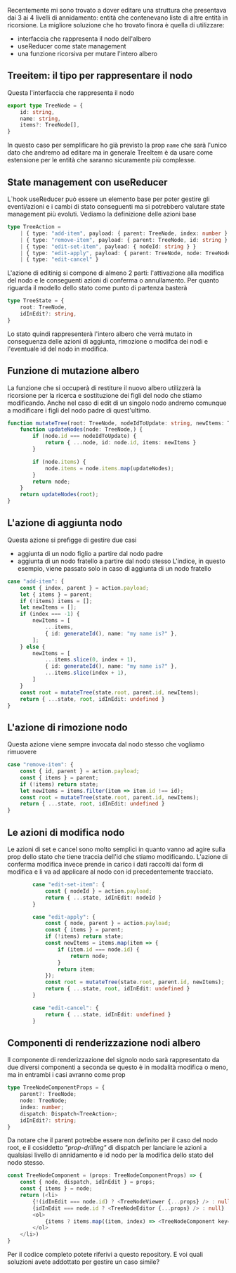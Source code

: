 Recentemente mi sono trovato a dover editare una struttura che presentava dai 3 ai 4 livelli di annidamento: entità che contenevano liste di altre entità in ricorsione. La migliore soluzione che ho trovato finora è quella di utilizzare:
- interfaccia che rappresenta il nodo dell'albero
- useReducer come state management
- una funzione ricorsiva per mutare l'intero albero

## Treeitem: il tipo per rappresentare il nodo
Questa l'interfaccia che rappresenta il nodo

```typescript
export type TreeNode = {
	id: string,
	name: string,
	items?: TreeNode[],
}

```

In questo caso per semplificare ho già previsto la prop `name` che sarà l'unico dato che andremo ad editare ma in generale TreeItem è da usare come estensione per le entità che saranno sicuramente più complesse.


## State management con useReducer

L`hook useReducer può essere un elemento base per poter gestire gli eventi/azioni e i cambi di stato conseguenti ma si potrebbero valutare state management più evoluti.
Vediamo la definizione delle azioni base 

```typescript
type TreeAction =
	| { type: "add-item", payload: { parent: TreeNode, index: number } }
	| { type: "remove-item", payload: { parent: TreeNode, id: string } }
	| { type: "edit-set-item", payload: { nodeId: string } }
	| { type: "edit-apply", payload: { parent: TreeNode, node: TreeNode, } }
	| { type: "edit-cancel" }
```

L'azione di editinig si compone di almeno 2 parti: l'attivazione alla modifica del nodo e le conseguenti azioni di conferma o annullamento.
Per quanto riguarda il modello dello stato come punto di partenza basterà 

```typescript
type TreeState = {
	root: TreeNode,
	idInEdit?: string,
}
```

Lo stato quindi rappresenterà l'intero albero che verrà mutato in conseguenza delle azioni di aggiunta, rimozione o modifca dei nodi e l'eventuale id del nodo in modifica.

## Funzione di mutazione albero
La funzione che si occuperà di restiture il nuovo albero utilizzerà la ricorsione per la ricerca e sostituzione dei figli del nodo che stiamo modificando. 
Anche nel caso di edit di un singolo nodo andremo comunque a modificare i figli del nodo padre di quest'ultimo.


```typescript
function mutateTree(root: TreeNode, nodeIdToUpdate: string, newItems: TreeNode[]): TreeNode {
	function updateNodes(node: TreeNode,) {
		if (node.id === nodeIdToUpdate) {
			return { ...node, id: node.id, items: newItems }
		}

		if (node.items) {
			node.items = node.items.map(updateNodes);
		}
		return node;
	}
	return updateNodes(root);
}
```


## L'azione di aggiunta nodo
Questa azione si prefigge di gestire due casi
- aggiunta di un nodo figlio a partire dal nodo padre
- aggiunta di un nodo fratello a partire dal nodo stesso
L'indice, in questo esempio, viene passato solo in caso di aggiunta di un nodo fratello

```typescript
case "add-item": {
	const { index, parent } = action.payload;
	let { items } = parent;
	if (!items) items = [];
	let newItems = [];
	if (index === -1) {
		newItems = [
			...items,
			{ id: generateId(), name: "my name is?" },
		];
	} else {
		newItems = [
			...items.slice(0, index + 1),
			{ id: generateId(), name: "my name is?" },
			...items.slice(index + 1),
		]
	}
	const root = mutateTree(state.root, parent.id, newItems);
	return { ...state, root, idInEdit: undefined }
}
```

## L'azione di rimozione nodo
Questa azione viene sempre invocata dal nodo stesso che vogliamo rimuovere

```typescript
case "remove-item": {
	const { id, parent } = action.payload;
	const { items } = parent;
	if (!items) return state;
	let newItems = items.filter(item => item.id !== id);
	const root = mutateTree(state.root, parent.id, newItems);
	return { ...state, root, idInEdit: undefined }
}
```

## Le azioni di modifica nodo
Le azioni di set e cancel sono molto semplici in quanto vanno ad agire sulla prop dello stato che tiene traccia dell'id che stiamo modificando.
L'azione di conferma modifica invece prende in carico i dati raccolti dal form di modifica e li va ad applicare al nodo con id precedentemente tracciato.

```typescript
		case "edit-set-item": {
			const { nodeId } = action.payload;
			return { ...state, idInEdit: nodeId }
		}

		case "edit-apply": {
			const { node, parent } = action.payload;
			const { items } = parent;
			if (!items) return state;
			const newItems = items.map(item => {
				if (item.id === node.id) {
					return node;
				}
				return item;
			});
			const root = mutateTree(state.root, parent.id, newItems);
			return { ...state, root, idInEdit: undefined }
		}

		case "edit-cancel": {
			return { ...state, idInEdit: undefined }
		}
```
## Componenti di renderizzazione nodi albero
Il componente di renderizzazione del signolo nodo sarà rappresentato da due diversi componenti a seconda se questo è in modalità modifica o meno, ma in entrambi i casi avranno come prop

```typescript
type TreeNodeComponentProps = {
	parent?: TreeNode;
	node: TreeNode;
	index: number;
	dispatch: Dispatch<TreeAction>;
	idInEdit?: string;
}
```
Da notare che il parent potrebbe essere non definito per il caso del nodo root, e il cosiddetto _"prop-drilling"_ di dispatch per lanciare le azioni a qualsiasi livello di annidamento e id nodo per la modifica dello stato del nodo stesso.


```typescript
const TreeNodeComponent = (props: TreeNodeComponentProps) => {
	const { node, dispatch, idInEdit } = props;
	const { items } = node;
	return (<li>
		{!(idInEdit === node.id) ? <TreeNodeViewer {...props} /> : null}
		{idInEdit === node.id ? <TreeNodeEditor {...props} /> : null}
		<ol>
			{items ? items.map((item, index) => <TreeNodeComponent key={item.id} parent={node} node={item} index={index} idInEdit={idInEdit} dispatch={dispatch} />) : null}
		</ol>
	</li>)
}

```

Per il codice completo potete riferivi a questo repository. 
E voi quali soluzioni avete addottato per gestire un caso simile?

